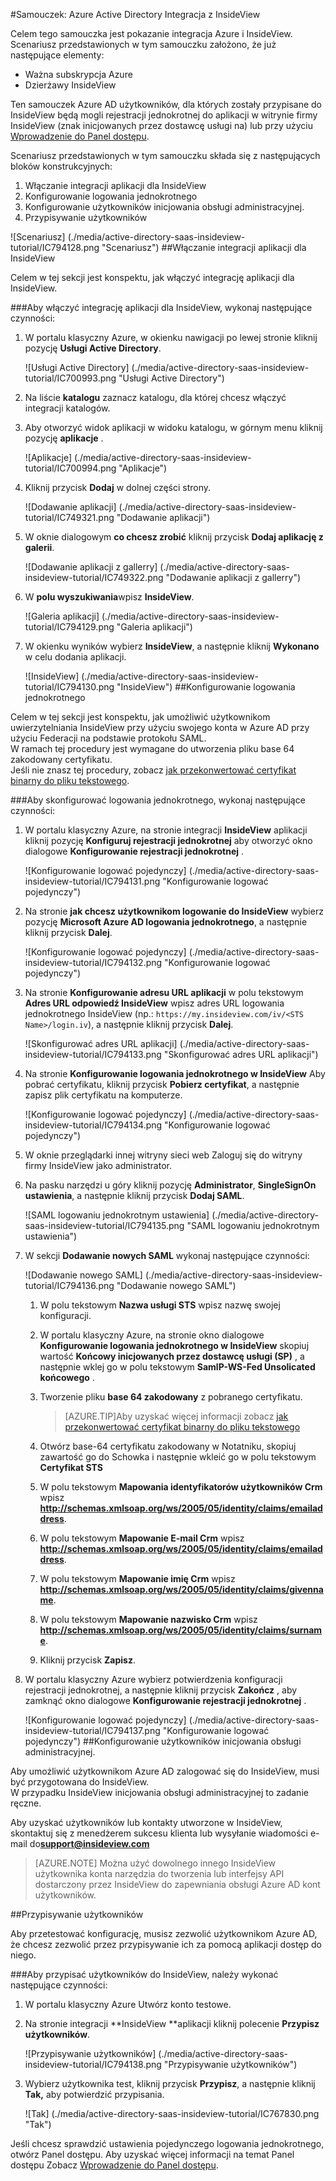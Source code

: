 <properties 
    pageTitle="Samouczek: Azure Active Directory Integracja z InsideView | Microsoft Azure" 
    description="Dowiedz się, jak użyć InsideView z usługi Azure Active Directory w celu włączenia rejestracji jednokrotnej, automatycznego inicjowania obsługi administracyjnej i nie tylko!" 
    services="active-directory" 
    authors="jeevansd"  
    documentationCenter="na" 
    manager="femila"/>
<tags 
    ms.service="active-directory" 
    ms.devlang="na" 
    ms.topic="article" 
    ms.tgt_pltfrm="na" 
    ms.workload="identity" 
    ms.date="09/29/2016" 
    ms.author="jeedes" />

#<a name="tutorial-azure-active-directory-integration-with-insideview"></a>Samouczek: Azure Active Directory Integracja z InsideView
  
Celem tego samouczka jest pokazanie integracja Azure i InsideView.  
Scenariusz przedstawionych w tym samouczku założono, że już następujące elementy:

-   Ważna subskrypcja Azure
-   Dzierżawy InsideView
  
Ten samouczek Azure AD użytkowników, dla których zostały przypisane do InsideView będą mogli rejestracji jednokrotnej do aplikacji w witrynie firmy InsideView (znak inicjowanych przez dostawcę usługi na) lub przy użyciu [Wprowadzenie do Panel dostępu](active-directory-saas-access-panel-introduction.md).
  
Scenariusz przedstawionych w tym samouczku składa się z następujących bloków konstrukcyjnych:

1.  Włączanie integracji aplikacji dla InsideView
2.  Konfigurowanie logowania jednokrotnego
3.  Konfigurowanie użytkowników inicjowania obsługi administracyjnej.
4.  Przypisywanie użytkowników

![Scenariusz] (./media/active-directory-saas-insideview-tutorial/IC794128.png "Scenariusz")
##<a name="enabling-the-application-integration-for-insideview"></a>Włączanie integracji aplikacji dla InsideView
  
Celem w tej sekcji jest konspektu, jak włączyć integrację aplikacji dla InsideView.

###<a name="to-enable-the-application-integration-for-insideview-perform-the-following-steps"></a>Aby włączyć integrację aplikacji dla InsideView, wykonaj następujące czynności:

1.  W portalu klasyczny Azure, w okienku nawigacji po lewej stronie kliknij pozycję **Usługi Active Directory**.

    ![Usługi Active Directory] (./media/active-directory-saas-insideview-tutorial/IC700993.png "Usługi Active Directory")

2.  Na liście **katalogu** zaznacz katalogu, dla której chcesz włączyć integracji katalogów.

3.  Aby otworzyć widok aplikacji w widoku katalogu, w górnym menu kliknij pozycję **aplikacje** .

    ![Aplikacje] (./media/active-directory-saas-insideview-tutorial/IC700994.png "Aplikacje")

4.  Kliknij przycisk **Dodaj** w dolnej części strony.

    ![Dodawanie aplikacji] (./media/active-directory-saas-insideview-tutorial/IC749321.png "Dodawanie aplikacji")

5.  W oknie dialogowym **co chcesz zrobić** kliknij przycisk **Dodaj aplikację z galerii**.

    ![Dodawanie aplikacji z gallerry] (./media/active-directory-saas-insideview-tutorial/IC749322.png "Dodawanie aplikacji z gallerry")

6.  W **polu wyszukiwania**wpisz **InsideView**.

    ![Galeria aplikacji] (./media/active-directory-saas-insideview-tutorial/IC794129.png "Galeria aplikacji")

7.  W okienku wyników wybierz **InsideView**, a następnie kliknij **Wykonano** w celu dodania aplikacji.

    ![InsideView] (./media/active-directory-saas-insideview-tutorial/IC794130.png "InsideView")
##<a name="configuring-single-sign-on"></a>Konfigurowanie logowania jednokrotnego
  
Celem w tej sekcji jest konspektu, jak umożliwić użytkownikom uwierzytelniania InsideView przy użyciu swojego konta w Azure AD przy użyciu Federacji na podstawie protokołu SAML.  
W ramach tej procedury jest wymagane do utworzenia pliku base 64 zakodowany certyfikatu.  
Jeśli nie znasz tej procedury, zobacz [jak przekonwertować certyfikat binarny do pliku tekstowego](http://youtu.be/PlgrzUZ-Y1o).

###<a name="to-configure-single-sign-on-perform-the-following-steps"></a>Aby skonfigurować logowania jednokrotnego, wykonaj następujące czynności:

1.  W portalu klasyczny Azure, na stronie integracji **InsideView** aplikacji kliknij pozycję **Konfiguruj rejestracji jednokrotnej** aby otworzyć okno dialogowe **Konfigurowanie rejestracji jednokrotnej** .

    ![Konfigurowanie logować pojedynczy] (./media/active-directory-saas-insideview-tutorial/IC794131.png "Konfigurowanie logować pojedynczy")

2.  Na stronie **jak chcesz użytkownikom logowanie do InsideView** wybierz pozycję **Microsoft Azure AD logowania jednokrotnego**, a następnie kliknij przycisk **Dalej**.

    ![Konfigurowanie logować pojedynczy] (./media/active-directory-saas-insideview-tutorial/IC794132.png "Konfigurowanie logować pojedynczy")

3.  Na stronie **Konfigurowanie adresu URL aplikacji** w polu tekstowym **Adres URL odpowiedź InsideView** wpisz adres URL logowania jednokrotnego InsideView (np.: `https://my.insideview.com/iv/<STS Name>/login.iv`), a następnie kliknij przycisk **Dalej**.

    ![Skonfigurować adres URL aplikacji] (./media/active-directory-saas-insideview-tutorial/IC794133.png "Skonfigurować adres URL aplikacji")

4.  Na stronie **Konfigurowanie logowania jednokrotnego w InsideView** Aby pobrać certyfikatu, kliknij przycisk **Pobierz certyfikat**, a następnie zapisz plik certyfikatu na komputerze.

    ![Konfigurowanie logować pojedynczy] (./media/active-directory-saas-insideview-tutorial/IC794134.png "Konfigurowanie logować pojedynczy")

5.  W oknie przeglądarki innej witryny sieci web Zaloguj się do witryny firmy InsideView jako administrator.

6.  Na pasku narzędzi u góry kliknij pozycję **Administrator**, **SingleSignOn ustawienia**, a następnie kliknij przycisk **Dodaj SAML**.

    ![SAML logowaniu jednokrotnym ustawienia] (./media/active-directory-saas-insideview-tutorial/IC794135.png "SAML logowaniu jednokrotnym ustawienia")

7.  W sekcji **Dodawanie nowych SAML** wykonaj następujące czynności:

    ![Dodawanie nowego SAML] (./media/active-directory-saas-insideview-tutorial/IC794136.png "Dodawanie nowego SAML")

    1.  W polu tekstowym **Nazwa usługi STS** wpisz nazwę swojej konfiguracji.
    2.  W portalu klasyczny Azure, na stronie okno dialogowe **Konfigurowanie logowania jednokrotnego w InsideView** skopiuj wartość **Końcowy inicjowanych przez dostawcę usługi (SP)** , a następnie wklej go w polu tekstowym **SamlP-WS-Fed Unsolicated końcowego** .
    3.  Tworzenie pliku **base 64 zakodowany** z pobranego certyfikatu.
        
        >[AZURE.TIP]Aby uzyskać więcej informacji zobacz [jak przekonwertować certyfikat binarny do pliku tekstowego](http://youtu.be/PlgrzUZ-Y1o)

    4.  Otwórz base-64 certyfikatu zakodowany w Notatniku, skopiuj zawartość go do Schowka i następnie wkleić go w polu tekstowym **Certyfikat STS**
    5.  W polu tekstowym **Mapowania identyfikatorów użytkowników Crm** wpisz **http://schemas.xmlsoap.org/ws/2005/05/identity/claims/emailaddress**.
    6.  W polu tekstowym **Mapowanie E-mail Crm** wpisz **http://schemas.xmlsoap.org/ws/2005/05/identity/claims/emailaddress**.
    7.  W polu tekstowym **Mapowanie imię Crm** wpisz **http://schemas.xmlsoap.org/ws/2005/05/identity/claims/givenname**.
    8.  W polu tekstowym **Mapowanie nazwisko Crm** wpisz **http://schemas.xmlsoap.org/ws/2005/05/identity/claims/surname**.
    9.  Kliknij przycisk **Zapisz**.

8.  W portalu klasyczny Azure wybierz potwierdzenia konfiguracji rejestracji jednokrotnej, a następnie kliknij przycisk **Zakończ** , aby zamknąć okno dialogowe **Konfigurowanie rejestracji jednokrotnej** .

    ![Konfigurowanie logować pojedynczy] (./media/active-directory-saas-insideview-tutorial/IC794137.png "Konfigurowanie logować pojedynczy")
##<a name="configuring-user-provisioning"></a>Konfigurowanie użytkowników inicjowania obsługi administracyjnej.
  
Aby umożliwić użytkownikom Azure AD zalogować się do InsideView, musi być przygotowana do InsideView.  
W przypadku InsideView inicjowania obsługi administracyjnej to zadanie ręczne.
  
Aby uzyskać użytkowników lub kontakty utworzone w InsideView, skontaktuj się z menedżerem sukcesu klienta lub wysyłanie wiadomości e-mail do**support@insideview.com**

>[AZURE.NOTE] Można użyć dowolnego innego InsideView użytkownika konta narzędzia do tworzenia lub interfejsy API dostarczony przez InsideView do zapewniania obsługi Azure AD kont użytkowników.

##<a name="assigning-users"></a>Przypisywanie użytkowników
  
Aby przetestować konfigurację, musisz zezwolić użytkownikom Azure AD, że chcesz zezwolić przez przypisywanie ich za pomocą aplikacji dostęp do niego.

###<a name="to-assign-users-to-insideview-perform-the-following-steps"></a>Aby przypisać użytkowników do InsideView, należy wykonać następujące czynności:

1.  W portalu klasyczny Azure Utwórz konto testowe.

2.  Na stronie integracji **InsideView **aplikacji kliknij polecenie **Przypisz użytkowników**.

    ![Przypisywanie użytkowników] (./media/active-directory-saas-insideview-tutorial/IC794138.png "Przypisywanie użytkowników")

3.  Wybierz użytkownika test, kliknij przycisk **Przypisz**, a następnie kliknij **Tak,** aby potwierdzić przypisania.

    ![Tak] (./media/active-directory-saas-insideview-tutorial/IC767830.png "Tak")
  
Jeśli chcesz sprawdzić ustawienia pojedynczego logowania jednokrotnego, otwórz Panel dostępu. Aby uzyskać więcej informacji na temat Panel dostępu Zobacz [Wprowadzenie do Panel dostępu](active-directory-saas-access-panel-introduction.md).